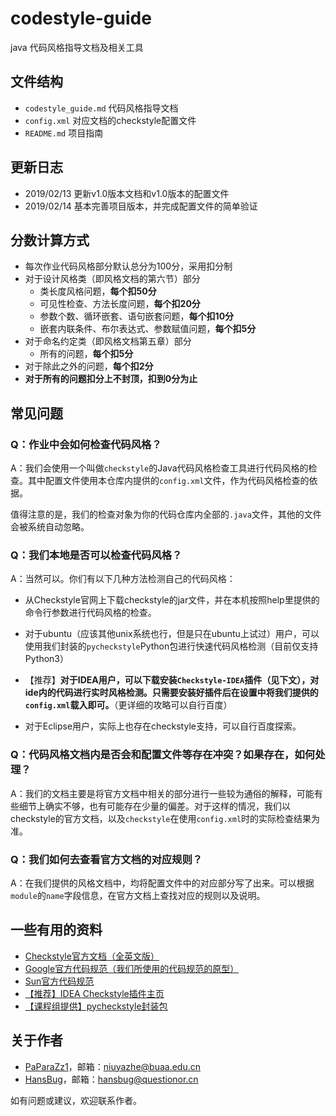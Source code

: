 # codestyle-guide
java 代码风格指导文档及相关工具


## 文件结构
 - `codestyle_guide.md` 代码风格指导文档
 - `config.xml` 对应文档的checkstyle配置文件
 - `README.md` 项目指南


## 更新日志
 - 2019/02/13 更新v1.0版本文档和v1.0版本的配置文件
 - 2019/02/14 基本完善项目版本，并完成配置文件的简单验证

## 分数计算方式

- 每次作业代码风格部分默认总分为100分，采用扣分制
- 对于设计风格类（即风格文档的第六节）部分
  - 类长度风格问题，**每个扣50分**
  - 可见性检查、方法长度问题，**每个扣20分**
  - 参数个数、循环嵌套、语句嵌套问题，**每个扣10分**
  - 嵌套内联条件、布尔表达式、参数赋值问题，**每个扣5分**
- 对于命名约定类（即风格文档第五章）部分
  - 所有的问题，**每个扣5分**
- 对于除此之外的问题，**每个扣2分**
- **对于所有的问题扣分上不封顶，扣到0分为止**

## 常见问题

### Q：作业中会如何检查代码风格？

A：我们会使用一个叫做`checkstyle`的Java代码风格检查工具进行代码风格的检查。其中配置文件使用本仓库内提供的`config.xml`文件，作为代码风格检查的依据。

值得注意的是，我们的检查对象为你的代码仓库内全部的`.java`文件，其他的文件会被系统自动忽略。

### Q：我们本地是否可以检查代码风格？

A：当然可以。你们有以下几种方法检测自己的代码风格：

* 从Checkstyle官网上下载checkstyle的jar文件，并在本机按照help里提供的命令行参数进行代码风格的检查。
* 对于ubuntu（应该其他unix系统也行，但是只在ubuntu上试过）用户，可以使用我们封装的`pycheckstyle`Python包进行快速代码风格检测（目前仅支持Python3）

* 【推荐】**对于IDEA用户，可以下载安装`Checkstyle-IDEA`插件（见下文），对ide内的代码进行实时风格检测。只需要安装好插件后在设置中将我们提供的`config.xml`载入即可。**（更详细的攻略可以自行百度）
* 对于Eclipse用户，实际上也存在checkstyle支持，可以自行百度探索。

### Q：代码风格文档内是否会和配置文件等存在冲突？如果存在，如何处理？

A：我们的文档主要是将官方文档中相关的部分进行一些较为通俗的解释，可能有些细节上确实不够，也有可能存在少量的偏差。对于这样的情况，我们以checkstyle的官方文档，以及`checkstyle`在使用`config.xml`时的实际检查结果为准。

### Q：我们如何去查看官方文档的对应规则？

A：在我们提供的风格文档中，均将配置文件中的对应部分写了出来。可以根据`module`的`name`字段信息，在官方文档上查找对应的规则以及说明。

## 一些有用的资料

* [Checkstyle官方文档（全英文版）](http://checkstyle.sourceforge.net/checks.html)
* [Google官方代码规范（我们所使用的代码规范的原型）](https://google.github.io/styleguide/javaguide.html)
* [Sun官方代码规范](http://java.sun.com/docs/books/jls/second_edition/html/index.html)
* [【推荐】IDEA Checkstyle插件主页](http://plugins.jetbrains.com/plugin/1065-checkstyle-idea)
* [【课程组提供】pycheckstyle封装包](https://github.com/OO-guide-2019/pycheckstyle)


## 关于作者
 * [PaParaZz1](mailto:niuyazhe@buaa.edu.cn)，邮箱：niuyazhe@buaa.edu.cn
 * [HansBug](mailto:hansbug@questionor.cn)，邮箱：hansbug@questionor.cn

如有问题或建议，欢迎联系作者。